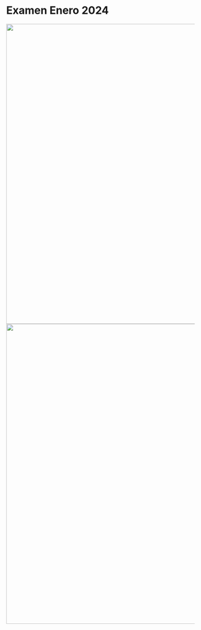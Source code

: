 # Examen Enero 2024

<img src="../../images/cap6-2024-Enero-1.png" width="800"/>

<img src="../../images/cap6-2024-Enero-2.png" width="800"/>
